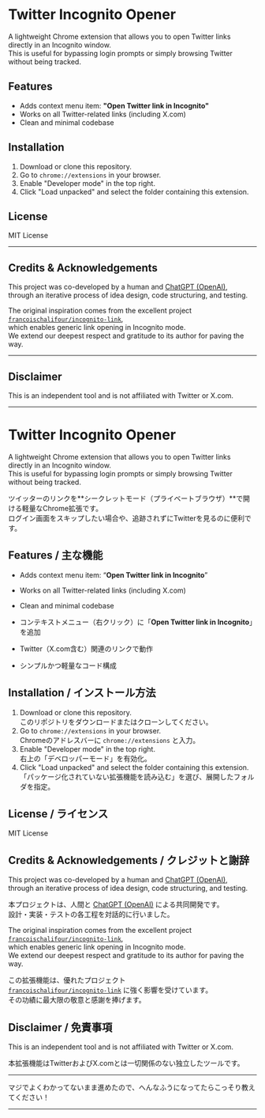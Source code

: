 # Twitter Incognito Opener

A lightweight Chrome extension that allows you to open Twitter links directly in an Incognito window.  
This is useful for bypassing login prompts or simply browsing Twitter without being tracked.

## Features

- Adds context menu item: **"Open Twitter link in Incognito"**
- Works on all Twitter-related links (including X.com)
- Clean and minimal codebase

## Installation

1. Download or clone this repository.
2. Go to `chrome://extensions` in your browser.
3. Enable "Developer mode" in the top right.
4. Click "Load unpacked" and select the folder containing this extension.

## License

MIT License

---

## Credits & Acknowledgements

This project was co-developed by a human and [ChatGPT (OpenAI)](https://chat.openai.com),  
through an iterative process of idea design, code structuring, and testing.

The original inspiration comes from the excellent project  
[`francoischalifour/incognito-link`](https://github.com/francoischalifour/incognito-link),  
which enables generic link opening in Incognito mode.  
We extend our deepest respect and gratitude to its author for paving the way.

---

## Disclaimer

This is an independent tool and is not affiliated with Twitter or X.com.

---

# Twitter Incognito Opener

A lightweight Chrome extension that allows you to open Twitter links directly in an Incognito window.  
This is useful for bypassing login prompts or simply browsing Twitter without being tracked.

ツイッターのリンクを**シークレットモード（プライベートブラウザ）**で開ける軽量なChrome拡張です。  
ログイン画面をスキップしたい場合や、追跡されずにTwitterを見るのに便利です。

## Features / 主な機能

- Adds context menu item: “**Open Twitter link in Incognito**”
- Works on all Twitter-related links (including X.com)
- Clean and minimal codebase

- コンテキストメニュー（右クリック）に「**Open Twitter link in Incognito**」を追加
- Twitter（X.com含む）関連のリンクで動作
- シンプルかつ軽量なコード構成

## Installation / インストール方法

1. Download or clone this repository.  
   このリポジトリをダウンロードまたはクローンしてください。
2. Go to `chrome://extensions` in your browser.  
   Chromeのアドレスバーに `chrome://extensions` と入力。
3. Enable "Developer mode" in the top right.  
   右上の「デベロッパーモード」を有効化。
4. Click "Load unpacked" and select the folder containing this extension.  
   「パッケージ化されていない拡張機能を読み込む」を選び、展開したフォルダを指定。

## License / ライセンス

MIT License

## Credits & Acknowledgements / クレジットと謝辞

This project was co-developed by a human and [ChatGPT (OpenAI)](https://openai.com/chatgpt),  
through an iterative process of idea design, code structuring, and testing.

本プロジェクトは、人間と [ChatGPT (OpenAI)](https://openai.com/chatgpt) による共同開発です。  
設計・実装・テストの各工程を対話的に行いました。

The original inspiration comes from the excellent project  
[`francoischalifour/incognito-link`](https://github.com/francoischalifour/incognito-link),  
which enables generic link opening in Incognito mode.  
We extend our deepest respect and gratitude to its author for paving the way.

この拡張機能は、優れたプロジェクト  
[`francoischalifour/incognito-link`](https://github.com/francoischalifour/incognito-link) に強く影響を受けています。  
その功績に最大限の敬意と感謝を捧げます。

## Disclaimer / 免責事項

This is an independent tool and is not affiliated with Twitter or X.com.

本拡張機能はTwitterおよびX.comとは一切関係のない独立したツールです。

---

マジでよくわかってないまま進めたので、へんなふうになってたらこっそり教えてください！

---
